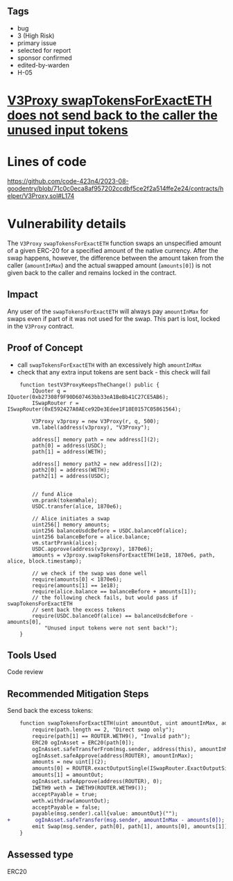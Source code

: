 ## Tags

- bug
- 3 (High Risk)
- primary issue
- selected for report
- sponsor confirmed
- edited-by-warden
- H-05

# [V3Proxy swapTokensForExactETH does not send back to the caller the unused input tokens](https://github.com/code-423n4/2023-08-goodentry-findings/issues/64) 

# Lines of code

https://github.com/code-423n4/2023-08-goodentry/blob/71c0c0eca8af957202ccdbf5ce2f2a514ffe2e24/contracts/helper/V3Proxy.sol#L174


# Vulnerability details

The `V3Proxy` `swapTokensForExactETH` function swaps an unspecified amount of a given ERC-20 for a specified amount of the native currency. After the swap happens, however, the difference between the amount taken from the caller (`amountInMax`) and the actual swapped amount (`amounts[0]`) is not given back to the caller and remains locked in the contract.

## Impact
Any user of the `swapTokensForExactETH` will always pay `amountInMax` for swaps even if part of it was not used for the swap. This part is lost, locked in the `V3Proxy` contract.

## Proof of Concept
- call `swapTokensForExactETH` with an excessively high `amountInMax`
- check that any extra input tokens are sent back - this check will fail
```Solidity
    function testV3ProxyKeepsTheChange() public {
        IQuoter q = IQuoter(0xb27308f9F90D607463bb33eA1BeBb41C27CE5AB6);
        ISwapRouter r = ISwapRouter(0xE592427A0AEce92De3Edee1F18E0157C05861564);

        V3Proxy v3proxy = new V3Proxy(r, q, 500);
        vm.label(address(v3proxy), "V3Proxy");

        address[] memory path = new address[](2);
        path[0] = address(USDC);
        path[1] = address(WETH);

        address[] memory path2 = new address[](2);
        path2[0] = address(WETH);
        path2[1] = address(USDC);


        // fund Alice
        vm.prank(tokenWhale);
        USDC.transfer(alice, 1870e6);

        // Alice initiates a swap
        uint256[] memory amounts; 
        uint256 balanceUsdcBefore = USDC.balanceOf(alice);
        uint256 balanceBefore = alice.balance;
        vm.startPrank(alice);
        USDC.approve(address(v3proxy), 1870e6);
        amounts = v3proxy.swapTokensForExactETH(1e18, 1870e6, path, alice, block.timestamp);

        // we check if the swap was done well
        require(amounts[0] < 1870e6);
        require(amounts[1] == 1e18);
        require(alice.balance == balanceBefore + amounts[1]); 
        // the following check fails, but would pass if swapTokensForExactETH
        // sent back the excess tokens
        require(USDC.balanceOf(alice) == balanceUsdcBefore - amounts[0], 
            "Unused input tokens were not sent back!");
    }
```

## Tools Used
Code review

## Recommended Mitigation Steps
Send back the excess tokens:
```diff
    function swapTokensForExactETH(uint amountOut, uint amountInMax, address[] calldata path, address to, uint deadline) payable external returns (uint[] memory amounts) {
        require(path.length == 2, "Direct swap only");
        require(path[1] == ROUTER.WETH9(), "Invalid path");
        ERC20 ogInAsset = ERC20(path[0]);
        ogInAsset.safeTransferFrom(msg.sender, address(this), amountInMax);
        ogInAsset.safeApprove(address(ROUTER), amountInMax);
        amounts = new uint[](2);
        amounts[0] = ROUTER.exactOutputSingle(ISwapRouter.ExactOutputSingleParams(path[0], path[1], feeTier, address(this), deadline, amountOut, amountInMax, 0));         
        amounts[1] = amountOut; 
        ogInAsset.safeApprove(address(ROUTER), 0);
        IWETH9 weth = IWETH9(ROUTER.WETH9());
        acceptPayable = true;
        weth.withdraw(amountOut);
        acceptPayable = false;
        payable(msg.sender).call{value: amountOut}("");
+        ogInAsset.safeTransfer(msg.sender, amountInMax - amounts[0]);
        emit Swap(msg.sender, path[0], path[1], amounts[0], amounts[1]); 
    }
```





## Assessed type

ERC20